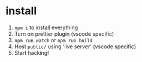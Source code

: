 # install

1. `npm i` to install everything
2. Turn on prettier plugin (vscode specific)
3. `npm run watch` or `npm run build`
4. Host `public/` using 'live server' (vscode specific)
5. Start hacking!
